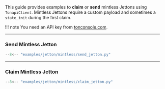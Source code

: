 This guide provides examples to **claim** or **send** mintless Jettons using `TonapiClient`.
Mintless Jettons require a custom payload and sometimes a `state_init` during the first claim.

!!! note
    You need an API key from [tonconsole.com](https://tonconsole.com).

---

### Send Mintless Jetton

```python
--8<-- "examples/jetton/mintless/send_jetton.py"
```

---

### Claim Mintless Jetton

```python
--8<-- "examples/jetton/mintless/claim_jetton.py"
```
